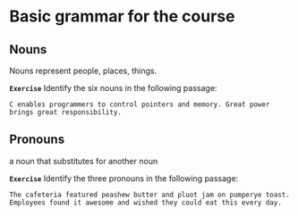 # Basic grammar for the course 
## Nouns 
Nouns represent people, places, things.

**`Exercise`** 
Identify the six nouns in the following passage:

`C enables programmers to control pointers and memory. Great power brings great responsibility.
`
## Pronouns
a noun that substitutes for another noun

**`Exercise`** 
Identify the three pronouns in the following passage:

`The cafeteria featured peashew butter and pluot jam on pumperye toast. Employees found it awesome and wished they could eat this every day.`
